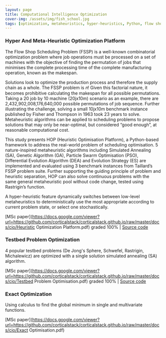 ```yaml
---
layout: page
title: Computational Intelligence Optimization
cover-img: /assets/img/fish_school.jpg
tags: [optimization, metaheuristics, hyper-heuristics, Python, flow shop, combinatorial, continuous]
---
```

### Hyper And Meta-Heuristic Optimization Platform
The Flow Shop Scheduling Problem (FSSP) is a well-known combinatorial optimization problem where job operations must be 
processed on a set of machines with the objective of finding the permutation of jobs that minimises the complete 
processing time of the complete manufacturing operation, known as the makespan. 

Solutions look to optimize the production process and therefore the supply chain as a whole. The FSSP problem is 𝑛! Given 
this factorial nature, it becomes prohibitive calculating the makespan for all possible permutations. Taking a 20 job by 
10 machine (20jx10m) scenario as an example, there are 2,432,902,008,176,640,000 possible permutations of job sequence. 
Further illustrating the challenge, solving a small 10jx10m benchmark instance published by Fisher and Thompson in 1963 
took 23 years to solve. Metaheuristic algorithms can be applied to scheduling problems to propose solutions that may 
only be near-optimal, but considered “good enough”, at reasonable computational cost. 

This study presents HOP (Heuristic Optimisation Platform), a Python-based framework to address the real-world problem of 
scheduling optimisation. 5 nature-inspired metaheuristic algorithms including Simulated Annealing (SA), Genetic Algorithm (GA), 
Particle Swarm Optimisation (PSO), Differential Evolution Algorithm (DEA) and Evolution Strategy (ES) are implemented and 
evaluated using 3 benchmark instances from Taillard’s FSSP problem suite. Further supporting the guiding principle of problem and heuristic separation, HOP can also solve continuous problems with 
the same general metaheuristic pool without code change, tested using Rastrigin’s function. 

A hyper-heuristic feature dynamically switches between low-level metaheuristics to deterministically use the most 
appropriate according to current problem state, or select one stochastically.

[MSc paper](https://docs.google.com/viewer?url=https://github.com/corticalstack/corticalstack.github.io/raw/master/docs/cio/Heuristic Optimization Platform.pdf) graded 100%
 | [Source code](https://github.com/corticalstack/heuristic-optimization-platform)

### Testbed Problem Optimization
4 popular testbed problems (De Jong's Sphere, Schwefel, Rastrigin, Michalewicz) are optimized with a single solution 
simulated annealing (SA) algorithm.

[MSc paper](https://docs.google.com/viewer?url=https://github.com/corticalstack/corticalstack.github.io/raw/master/docs/cio/Testbed Problem Optimisation.pdf) graded 100%
 | [Source code](https://github.com/corticalstack/problem-optimisation-benchmarking)

### Exact Optimization
Using calculus to find the global minimum in single and multivariate functions. 

[MSc paper](https://docs.google.com/viewer?url=https://github.com/corticalstack/corticalstack.github.io/raw/master/docs/cio/Exact Optimisation.pdf)


